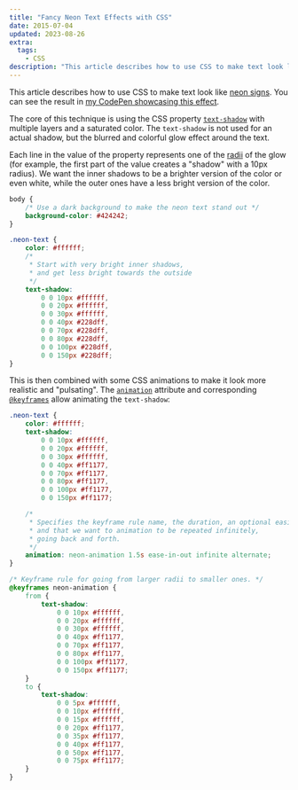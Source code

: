 ```yaml
---
title: "Fancy Neon Text Effects with CSS"
date: 2015-07-04
updated: 2023-08-26
extra:
  tags:
    - CSS
description: "This article describes how to use CSS to make text look like neon signs."
---
```


This article describes how to use CSS to make text look like [neon signs](https://en.wikipedia.org/wiki/Neon_sign). You can see the result in [my CodePen showcasing this effect](https://codepen.io/RillingDev/pen/qzfoc).

The core of this technique is using the CSS property [`text-shadow`](https://developer.mozilla.org/en-US/docs/Web/CSS/text-shadow) with multiple layers and a saturated color. The `text-shadow` is not used for an actual shadow, but the blurred and colorful glow effect around the text.

Each line in the value of the property represents one of the [radii](https://en.wikipedia.org/wiki/Radius) of the glow (for example, the first part of the value creates a "shadow" with a 10px radius). We want the inner shadows to be a brighter version of the color or even white, while the outer ones have a less bright version of the color.

<!-- more -->

```css
body {
	/* Use a dark background to make the neon text stand out */
	background-color: #424242;
}

.neon-text {
	color: #ffffff;
	/*
	 * Start with very bright inner shadows,
	 * and get less bright towards the outside
	 */
	text-shadow:
		0 0 10px #ffffff,
		0 0 20px #ffffff,
		0 0 30px #ffffff,
		0 0 40px #228dff,
		0 0 70px #228dff,
		0 0 80px #228dff,
		0 0 100px #228dff,
		0 0 150px #228dff;
}
```

This is then combined with some CSS animations to make it look more realistic and "pulsating". The [`animation`](https://developer.mozilla.org/en-US/docs/Web/CSS/animation) attribute and corresponding [`@keyframes`](https://developer.mozilla.org/en-US/docs/Web/CSS/@keyframes) allow animating the `text-shadow`:

```css
.neon-text {
	color: #ffffff;
	text-shadow:
		0 0 10px #ffffff,
		0 0 20px #ffffff,
		0 0 30px #ffffff,
		0 0 40px #ff1177,
		0 0 70px #ff1177,
		0 0 80px #ff1177,
		0 0 100px #ff1177,
		0 0 150px #ff1177;

	/* 
     * Specifies the keyframe rule name, the duration, an optional easing
     * and that we want to animation to be repeated infinitely,
     * going back and forth. 
     */
	animation: neon-animation 1.5s ease-in-out infinite alternate;
}

/* Keyframe rule for going from larger radii to smaller ones. */
@keyframes neon-animation {
	from {
		text-shadow:
			0 0 10px #ffffff,
			0 0 20px #ffffff,
			0 0 30px #ffffff,
			0 0 40px #ff1177,
			0 0 70px #ff1177,
			0 0 80px #ff1177,
			0 0 100px #ff1177,
			0 0 150px #ff1177;
	}
	to {
		text-shadow:
			0 0 5px #ffffff,
			0 0 10px #ffffff,
			0 0 15px #ffffff,
			0 0 20px #ff1177,
			0 0 35px #ff1177,
			0 0 40px #ff1177,
			0 0 50px #ff1177,
			0 0 75px #ff1177;
	}
}
```

